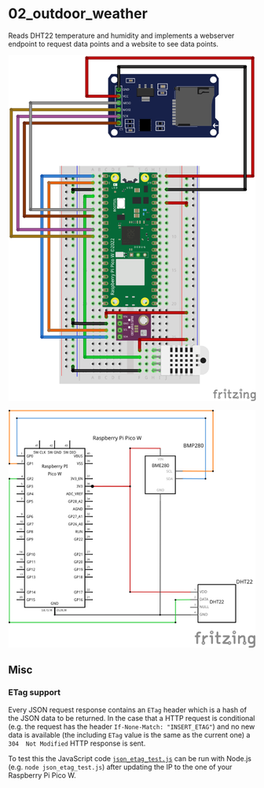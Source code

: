 # 02_outdoor_weather

Reads DHT22 temperature and humidity and implements a webserver endpoint to request data points and a website to see data points.

![Visualization breadboard](./res/breadboard_02_outdoor_weather.png)

![Visualization schema](./res/schema_02_outdoor_weather.svg)

## Misc

### ETag support

Every JSON request response contains an `ETag` header which is a hash of the JSON data to be returned.
In the case that a HTTP request is conditional (e.g. the request has the header `If-None-Match: "INSERT_ETAG"`) and no new data is available (the including `ETag` value is the same as the current one) a `304  Not Modified` HTTP response is sent.

To test this the JavaScript code [`json_etag_test.js`](./test/json_etag_test.js) can be run with Node.js (e.g. `node json_etag_test.js`) after updating the IP to the one of your Raspberry Pi Pico W.
